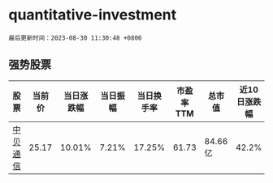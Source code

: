 # quantitative-investment

`最后更新时间：2023-08-30 11:30:48 +0800`

## 强势股票

|股票|当前价|当日涨跌幅|当日振幅|当日换手率|市盈率TTM|总市值|近10日涨跌幅|
|----|----|----|----|----|----|----|----|
|[中贝通信](https://xueqiu.com/S/SH603220)|25.17|10.01%|7.21%|17.25%|61.73|84.66亿|42.2%|
